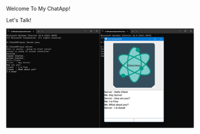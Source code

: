 Welcome To My ChatApp!

Let's Talk!

![image alt](https://github.com/Itsyashasvibhati/ChatAAp/blob/a1fcd12ab3aba735f4c29f2e5abdd28116780a23/ScreenshotChat%20AAp.png)
